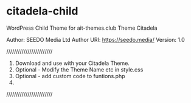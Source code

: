 # citadela-child
WordPress Child Theme for ait-themes.club Theme Citadela

Author: SEEDO Media Ltd
Author URI: https://seedo.media/
Version: 1.0

////////////////////////

1. Download and use with your Citadela Theme.
2. Optional - Modify the Theme Name etc in style.css
3. Optional - add custom code to funtions.php
4. 
////////////////////////

